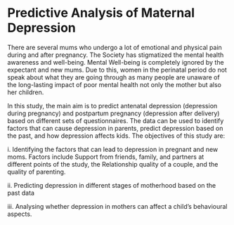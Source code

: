 # Predictive Analysis of Maternal Depression

There are several mums who undergo a lot of emotional and physical pain during and after pregnancy. The Society has stigmatized the mental health awareness and well-being. Mental Well-being is completely ignored by the expectant and new mums. Due to this, women in the perinatal period do not speak about what they are going through as many people are unaware of the long-lasting impact of poor mental health not only the mother but also her children. 

In this study, the main aim is to predict antenatal depression (depression during pregnancy) and postpartum pregnancy (depression after delivery) based on different sets of questionnaires. The data can be used to identify factors that can cause depression in parents, predict depression based on the past, and how depression affects kids. The objectives of this study are:

i.	Identifying the factors that can lead to depression in pregnant and new moms. Factors include Support from friends, family, and partners at different points of the study, the Relationship quality of a couple, and the quality of parenting. 

ii.	Predicting depression in different stages of motherhood based on the past data

iii.	Analysing whether depression in mothers can affect a child’s behavioural aspects.

